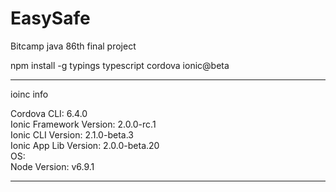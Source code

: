 # EasySafe
Bitcamp java 86th final project

npm install -g   typings  typescript  cordova ionic@beta

---

ioinc info


Cordova CLI: 6.4.0<br>
Ionic Framework Version: 2.0.0-rc.1<br>
Ionic CLI Version: 2.1.0-beta.3<br>
Ionic App Lib Version: 2.0.0-beta.20<br>
OS:<br>
Node Version: v6.9.1<br>

---

